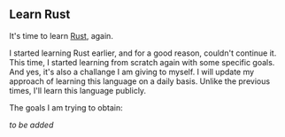 ## Learn Rust

It's time to learn [Rust](https://www.rust-lang.org/), again. 

I started learning Rust earlier, and for a good reason, couldn't continue it. This time, I started learning from scratch again with some specific goals. And yes, it's also a challange I am giving to myself. I will update my approach of learning this language on a daily basis. Unlike the previous times, I'll learn this language publicly. 

The goals I am trying to obtain: 

_*to be added*_